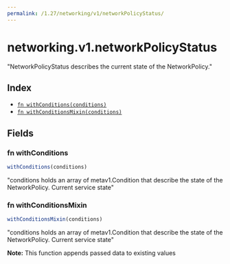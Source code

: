 ```yaml
---
permalink: /1.27/networking/v1/networkPolicyStatus/
---
```


# networking.v1.networkPolicyStatus

"NetworkPolicyStatus describes the current state of the NetworkPolicy."

## Index

* [`fn withConditions(conditions)`](#fn-withconditions)
* [`fn withConditionsMixin(conditions)`](#fn-withconditionsmixin)

## Fields

### fn withConditions

```ts
withConditions(conditions)
```

"conditions holds an array of metav1.Condition that describe the state of the NetworkPolicy. Current service state"

### fn withConditionsMixin

```ts
withConditionsMixin(conditions)
```

"conditions holds an array of metav1.Condition that describe the state of the NetworkPolicy. Current service state"

**Note:** This function appends passed data to existing values